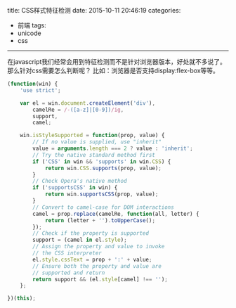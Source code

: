 title: CSS样式特征检测
date: 2015-10-11 20:46:19
categories:
- 前端
tags:
- unicode
- css
---

在javascript我们经常会用到特征检测而不是针对浏览器版本，好处就不多说了。那么针对css需要怎么判断呢？
比如：浏览器是否支持display:flex-box等等。
<!-- more -->
```javascript
(function(win) {
    'use strict';

    var el = win.document.createElement('div'),
        camelRe = /-([a-z]|[0-9])/ig,
        support,
        camel;

    win.isStyleSupported = function(prop, value) {
        // If no value is supplied, use "inherit"
        value = arguments.length === 2 ? value : 'inherit';
        // Try the native standard method first
        if ('CSS' in win && 'supports' in win.CSS) {
            return win.CSS.supports(prop, value);
        }
        // Check Opera's native method
        if ('supportsCSS' in win) {
            return win.supportsCSS(prop, value);
        }
        // Convert to camel-case for DOM interactions
        camel = prop.replace(camelRe, function(all, letter) {
            return (letter + '').toUpperCase();
        });
        // Check if the property is supported
        support = (camel in el.style);
        // Assign the property and value to invoke
        // the CSS interpreter
        el.style.cssText = prop + ':' + value;
        // Ensure both the property and value are
        // supported and return
        return support && (el.style[camel] !== '');
    };

})(this);
```